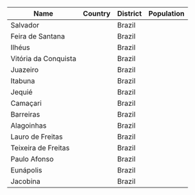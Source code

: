 | Name | Country | District | Population|
| --- | --- | --- | --- |
| Salvador | | Brazil | | Bahia | | 2302832 |
| Feira de Santana | | Brazil | | Bahia | | 479992 |
| Ilhéus | | Brazil | | Bahia | | 254970 |
| Vitória da Conquista | | Brazil | | Bahia | | 253587 |
| Juazeiro | | Brazil | | Bahia | | 201073 |
| Itabuna | | Brazil | | Bahia | | 182148 |
| Jequié | | Brazil | | Bahia | | 179128 |
| Camaçari | | Brazil | | Bahia | | 149146 |
| Barreiras | | Brazil | | Bahia | | 127801 |
| Alagoinhas | | Brazil | | Bahia | | 126820 |
| Lauro de Freitas | | Brazil | | Bahia | | 109236 |
| Teixeira de Freitas | | Brazil | | Bahia | | 108441 |
| Paulo Afonso | | Brazil | | Bahia | | 97291 |
| Eunápolis | | Brazil | | Bahia | | 96610 |
| Jacobina | | Brazil | | Bahia | | 96131 |
